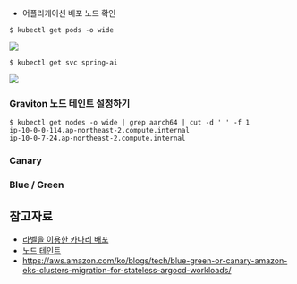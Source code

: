 
* 어플리케이션 배포 노드 확인
```
$ kubectl get pods -o wide
```
![](https://github.com/gnosia93/eks-grv-mig/blob/main/tutorial/images/getpod-1.png)

```
$ kubectl get svc spring-ai
```
![](https://github.com/gnosia93/eks-grv-mig/blob/main/tutorial/images/getsvc-1.png)


### Graviton 노드 테인트 설정하기 ###
```
$ kubectl get nodes -o wide | grep aarch64 | cut -d ' ' -f 1
ip-10-0-0-114.ap-northeast-2.compute.internal
ip-10-0-7-24.ap-northeast-2.compute.internal
```


### Canary ###








### Blue / Green ###




## 참고자료 ##
* [라벨을 이용한 카나리 배포](https://arisu1000.tistory.com/27842)
* [노드 테인트](https://dobby-isfree.tistory.com/163)
* https://aws.amazon.com/ko/blogs/tech/blue-green-or-canary-amazon-eks-clusters-migration-for-stateless-argocd-workloads/
